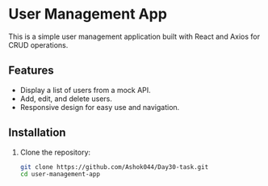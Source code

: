 # User Management App

This is a simple user management application built with React and Axios for CRUD operations.

## Features
- Display a list of users from a mock API.
- Add, edit, and delete users.
- Responsive design for easy use and navigation.

## Installation
1. Clone the repository:
   ```bash
   git clone https://github.com/Ashok044/Day30-task.git
   cd user-management-app



